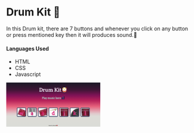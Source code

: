 <h1>Drum Kit 🥁</h1>

<p>In this Drum kit, there are 7 buttons and whenever you click on any button or press mentioned key 
   then it will produces sound.🎼</p>

<h4>Languages Used</h4>
<ul>
    <li>HTML</li>
    <li>CSS</li>
    <li>Javascript</li>
</ul>

<img src="images/snap.png" width="50%">

